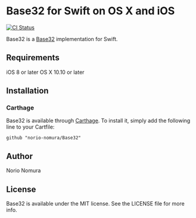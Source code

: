 # Base32 for Swift on OS X and iOS
[![CI Status](http://img.shields.io/travis/norio-nomura/Base32.svg?style=flat)](https://travis-ci.org/norio-nomura/Base32)

Base32 is a [Base32](https://tools.ietf.org/html/rfc4648) implementation for Swift.

## Requirements

iOS 8 or later
OS X 10.10 or later

## Installation

### Carthage

Base32 is available through [Carthage](https://github.com/Carthage/Carthage). To install
it, simply add the following line to your Cartfile:

`github "norio-nomura/Base32"`

## Author

Norio Nomura

## License

Base32 is available under the MIT license. See the LICENSE file for more info.

